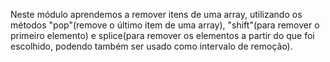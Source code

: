 Neste módulo aprendemos a remover itens de uma array, utilizando os métodos "pop"(remove o último item de uma array), "shift"(para remover o primeiro elemento) e splice(para remover os elementos a partir do que foi escolhido, podendo também ser usado como intervalo de remoção).